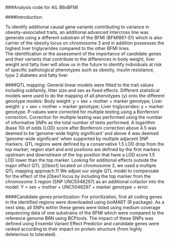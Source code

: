###Analysis code for AIL B6xBFMI

####Introduction:

  To identify additional causal gene variants contributing to variance in obesity–associated traits, an additional advanced intercross       line was generate using a different substrain of the BFMI (BFMI861-S1) which is also carrier of the obesity locus on chromosome 3 and in   addition possesses the highest liver triglycerides compared to the other BFMI lines.   
  The identification or the assessment of the importance of candidate genes and their variants that contribute to the differences in body   weight, liver weight and fatty liver will allow us in the future to identify individuals at risk of specific pathological phenotypes       such as obesity, insulin resistance, type 2 diabetes and fatty liver.

####QTL mapping:
General linear models were fitted to the trait values including subfamily, litter size and sex as fixed effects. Different statistical     models were used to do the mapping of all phenotypes (y) onto the different genotype models: Body weight: y = sex + mother + marker       genotype; Liver weight: y = sex + mother + marker genotype; Liver triglycerides: y = marker genotype. P-values were corrected for         multiple testing using a Bonferroni correction. Correction for multiple testing was performed using the number of informative SNPs as     the total number of tests performed. A logarithm (base 10) of odds (LOD) score after Bonferroni correction above 4.5 was deemed to be     ‘genome-wide highly significant’ and above 4 was deemed ‘genome-wide significant’ when supported by multiple adjacent SNP markers. QTL     regions were defined by a conservative 1.5 LOD drop from the top marker; region start and end positions are defined by the first markers   upstream and downstream of the top position that have a LOD score 1.5 LOD lower than the top marker. 
Looking for additional effects outside the major effect QTL (jObes1) located on chromosome 3, we used a multiple QTL mapping approach.11   We adjust our single QTL model to compensate for the effect of the jObes1 locus by including the top marker from the chromosome 3 region   (SNP UNC5048297) as an additional cofactor into the model: Y = sex + mother + UNC5048297 + marker genotype + error.

####Candidate genes prioritization:
For prioritization, first all coding genes in the identified regions were downloaded using bioMART (R package). As a next step, all SNPs within these genes were listed using  medium coverage sequencing data of one substrains of the BFMI which were compared to the reference genome B6N using BCFtools. The impact of these SNPs was defined using Ensembl Variant Effect Predictor and candidate genes were ranked according to their impact on protein structure (from highly deleterious to tolerated). 
